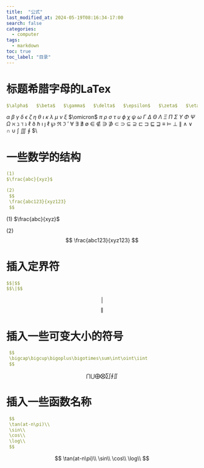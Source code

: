 ```yaml
---
title:  "公式"
last_modified_at: 2024-05-19T08:16:34-17:00
search: false
categories: 
  - computer
tags: 
  - markdown
toc: true
toc_label: "目录"
---
```


# 标题希腊字母的LaTex
```yaml
$\alpha$   $\beta$   $\gamma$   $\delta$   $\epsilon$   $\zeta$   $\eta$   $\theta$   $\iota$   $\kappa$   $\lambda$   $\mu$   $\nu$   $\xi$   $\omicron$   $\pi$   $\rho$   $\sigma$   $\tau$   $\upsilon$   $\phi$   $\chi$   $\psi$   $\omega$   $\Gamma$   $\Delta$   $\Theta$   $\Lambda$   $\Xi$   $\Pi$   $\Sigma$   $\Upsilon$   $\Phi$   $\Psi$   $\Omega$   $\aleph$   $\beth$   $\daleth$   $\gimel$   $\ell$   $\eth$   $\hbar$   $\imath$   $\jmath$   $\ell$   $\wp$   $\Re$   $\Im$   $\prime$   $\forall$   $\exists$   $\nexists$   $\emptyset$   $\in$   $\notin$   $\ni$   $\notni$   $\subset$   $\supset$   $\subseteq$   $\supseteq$   $\sqsubset$   $\sqsupset$   $\sqsubseteq$   $\sqsupseteq$   $\equiv$   $\models$   $\perp$   $\parallel$   $\wedge$   $\vee$   $\cap$   $\cup$   $\int$   $\iiint$   $\oint$   $\
```
$\alpha$   $\beta$   $\gamma$   $\delta$   $\epsilon$   $\zeta$   $\eta$   $\theta$   $\iota$   $\kappa$   $\lambda$   $\mu$   $\nu$   $\xi$   $\omicron$   $\pi$   $\rho$   $\sigma$   $\tau$   $\upsilon$   $\phi$   $\chi$   $\psi$   $\omega$   $\Gamma$   $\Delta$   $\Theta$   $\Lambda$   $\Xi$   $\Pi$   $\Sigma$   $\Upsilon$   $\Phi$   $\Psi$   $\Omega$   $\aleph$   $\beth$   $\daleth$   $\gimel$   $\ell$   $\eth$   $\hbar$   $\imath$   $\jmath$   $\ell$   $\wp$   $\Re$   $\Im$   $\prime$   $\forall$   $\exists$   $\nexists$   $\emptyset$   $\in$   $\notin$   $\ni$   $\notni$   $\subset$   $\supset$   $\subseteq$   $\supseteq$   $\sqsubset$   $\sqsupset$   $\sqsubseteq$   $\sqsupseteq$   $\equiv$   $\models$   $\perp$   $\parallel$   $\wedge$   $\vee$   $\cap$   $\cup$   $\int$   $\iiint$   $\oint$   $\
# 一些数学的结构
```yaml
(1)
$\frac{abc}{xyz}$

(2)
 $$
 \frac{abc123}{xyz123}
 $$

```
(1)
$\frac{abc}{xyz}$

(2)
 $$
 \frac{abc123}{xyz123}
 $$

# 插入定界符
```yaml
$$|$$
$$\|$$
```
$$|$$   $$\|$$
# 插入一些可变大小的符号
```yaml
 $$
 \bigcap\bigcup\bigoplus\bigotimes\sum\int\oint\iint
 $$
```
 $$
 \bigcap\bigcup\bigoplus\bigotimes\sum\int\oint\iint
 $$

# 插入一些函数名称
```yaml
 $$
 \tan(at-n\pi)\\
 \sin\\
 \cos\\
 \log\\
 $$
```
 $$
 \tan(at-n\pi)\\
 \sin\\
 \cos\\
 \log\\
 $$